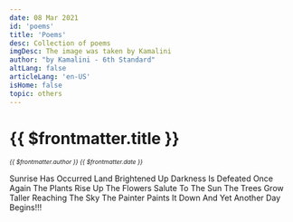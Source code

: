 ```yaml
---
date: 08 Mar 2021
id: 'poems'
title: 'Poems'
desc: Collection of poems
imgDesc: The image was taken by Kamalini
author: "by Kamalini - 6th Standard"
altLang: false
articleLang: 'en-US'
isHome: false
topic: others
---
```


<altLang />

# {{ $frontmatter.title }}
<i style="font-size: 0.75em;"> {{ $frontmatter.author }} {{ $frontmatter.date }} </i>

Sunrise Has Occurred
Land Brightened Up
Darkness Is Defeated Once Again
The Plants Rise Up
The Flowers Salute To The Sun
The Trees Grow Taller Reaching The Sky
The Painter Paints It Down
And Yet Another Day Begins!!!
        